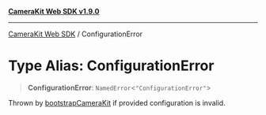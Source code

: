 [**CameraKit Web SDK v1.9.0**](../README.md)

***

[CameraKit Web SDK](../globals.md) / ConfigurationError

# Type Alias: ConfigurationError

> **ConfigurationError**: `NamedError`\<`"ConfigurationError"`\>

Thrown by [bootstrapCameraKit](../functions/bootstrapCameraKit.md) if provided configuration is invalid.
